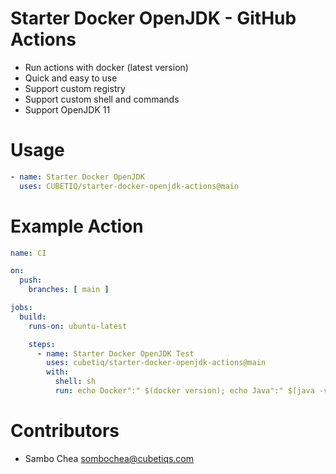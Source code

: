 # Starter Docker OpenJDK - GitHub Actions

- Run actions with docker (latest version)
- Quick and easy to use
- Support custom registry
- Support custom shell and commands
- Support OpenJDK 11

# Usage

```yaml
- name: Starter Docker OpenJDK
  uses: CUBETIQ/starter-docker-openjdk-actions@main
```

# Example Action

```yaml
name: CI

on:
  push:
    branches: [ main ]

jobs:
  build:
    runs-on: ubuntu-latest

    steps:
      - name: Starter Docker OpenJDK Test
        uses: cubetiq/starter-docker-openjdk-actions@main
        with:
          shell: sh
          run: echo Docker":" $(docker version); echo Java":" $(java -version); echo Java Compiler":" $(javac -version)
```

# Contributors

- Sambo Chea <sombochea@cubetiqs.com>
